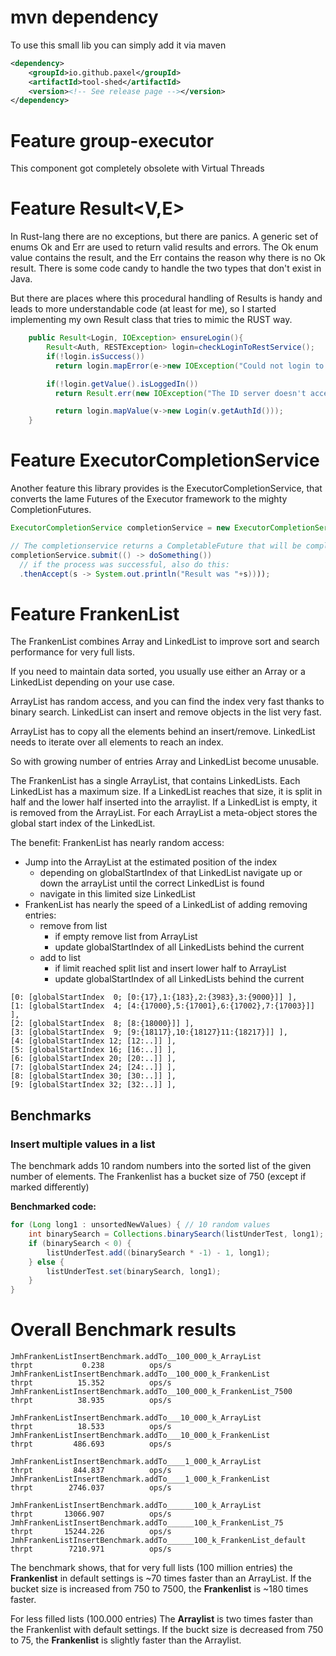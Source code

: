 # mvn dependency

To use this small lib you can simply add it via maven

```xml
<dependency>
    <groupId>io.github.paxel</groupId>
    <artifactId>tool-shed</artifactId>
    <version><!-- See release page --></version>
</dependency>
```

# Feature group-executor

This component got completely obsolete with Virtual Threads

# Feature Result<V,E>

In Rust-lang there are no exceptions, but there are panics.
A generic set of enums Ok and Err are used to return valid results and errors.
The Ok enum value contains the result, and the Err contains the reason why there is no Ok result.
There is some code candy to handle the two types that don't exist in Java.

But there are places where this procedural handling of Results is handy and leads to more understandable code (at least for me), so I started implementing my own Result class that tries to mimic the RUST way.

```java
    public Result<Login, IOException> ensureLogin(){
        Result<Auth, RESTException> login=checkLoginToRestService();
        if(!login.isSuccess())
          return login.mapError(e->new IOException("Could not login to ID Server",e));

        if(!login.getValue().isLoggedIn())
          return Result.err(new IOException("The ID server doesn't accept our login"));

          return login.mapValue(v->new Login(v.getAuthId()));
    }
```

# Feature ExecutorCompletionService
Another feature this library provides is the ExecutorCompletionService, that converts the lame Futures of the Executor framework to the mighty CompletionFutures.

```java
ExecutorCompletionService completionService = new ExecutorCompletionService(Executors.newFixedThreadPool(1));

// The completionservice returns a CompletableFuture that will be completed, when the given Runnable/Callable is finished
completionService.submit(() -> doSomething())
  // if the process was successful, also do this:
  .thenAccept(s -> System.out.println("Result was "+s))));
```


# Feature FrankenList

The FrankenList combines Array and LinkedList to improve sort and search performance for very full lists.

If you need to maintain data sorted, you usually use either an Array or a LinkedList depending on your use case.

ArrayList has random access, and you can find the index very fast thanks to binary search.
LinkedList can insert and remove objects in the list very fast.

ArrayList has to copy all the elements behind an insert/remove.
LinkedList needs to iterate over all elements to reach an index.

So with growing number of entries Array and LinkedList become unusable.

The FrankenList has a single ArrayList, that contains LinkedLists.
Each LinkedList has a maximum size.
If a LinkedList reaches that size, it is split in half and the lower half inserted into the arraylist.
If a LinkedList is empty, it is removed from the ArrayList.
For each ArrayList a meta-object stores the global start index of the LinkedList.

The benefit:
FrankenList has nearly random access: 
* Jump into the ArrayList at the estimated position of the index
  * depending on globalStartIndex of that LinkedList navigate up or down the arrayList until the correct LinkedList is found
  * navigate in this limited size LinkedList
* FrankenList has nearly the speed of a LinkedList of adding removing entries:
  * remove from list
    * if empty remove list from ArrayList
    * update globalStartIndex of all LinkedLists behind the current
  * add to list
    * if limit reached split list and insert lower half to ArrayList
    * update globalStartIndex of all LinkedLists behind the current

```
[0: [globalStartIndex  0; [0:{17},1:{183},2:{3983},3:{9000}]] ],
[1: [globalStartIndex  4; [4:{17000},5:{17001},6:{17002},7:{17003}]] ],
[2: [globalStartIndex  8; [8:{18000}]] ],
[3: [globalStartIndex  9; [9:{18117},10:{18127}11:{18217}]] ],
[4: [globalStartIndex 12; [12:..]] ],
[5: [globalStartIndex 16; [16:..]] ],
[6: [globalStartIndex 20; [20:..]] ],
[7: [globalStartIndex 24; [24:..]] ],
[8: [globalStartIndex 30; [30:..]] ],
[9: [globalStartIndex 32; [32:..]] ],
```

## Benchmarks

### Insert multiple values in a list
The benchmark adds 10 random numbers into the sorted list of the given number of elements.
The Frankenlist has a bucket size of 750 (except if marked differently) 

**Benchmarked code:**
```java
for (Long long1 : unsortedNewValues) { // 10 random values
    int binarySearch = Collections.binarySearch(listUnderTest, long1);
    if (binarySearch < 0) {
        listUnderTest.add((binarySearch * -1) - 1, long1);
    } else {
        listUnderTest.set(binarySearch, long1);
    }
}
```

# Overall Benchmark results
```
JmhFrankenListInsertBenchmark.addTo__100_000_k_ArrayList            thrpt           0.238          ops/s
JmhFrankenListInsertBenchmark.addTo__100_000_k_FrankenList          thrpt          15.352          ops/s
JmhFrankenListInsertBenchmark.addTo__100_000_k_FrankenList_7500     thrpt          38.935          ops/s

JmhFrankenListInsertBenchmark.addTo___10_000_k_ArrayList            thrpt          18.533          ops/s
JmhFrankenListInsertBenchmark.addTo___10_000_k_FrankenList          thrpt         486.693          ops/s

JmhFrankenListInsertBenchmark.addTo____1_000_k_ArrayList            thrpt         844.837          ops/s
JmhFrankenListInsertBenchmark.addTo____1_000_k_FrankenList          thrpt        2746.037          ops/s

JmhFrankenListInsertBenchmark.addTo______100_k_ArrayList            thrpt       13066.907          ops/s
JmhFrankenListInsertBenchmark.addTo______100_k_FrankenList_75       thrpt       15244.226          ops/s
JmhFrankenListInsertBenchmark.addTo______100_k_FrankenList_default  thrpt        7210.971          ops/s
```

The benchmark shows, that for very full lists (100 million entries) the **Frankenlist** in default settings is ~70 times faster than an ArrayList.
If the bucket size is increased from 750 to 7500, the **Frankenlist** is ~180 times faster.

For less filled lists (100.000 entries) The **Arraylist** is two times faster than the Frankenlist with default settings.
If the buckt size is decreased from 750 to 75, the **Frankenlist** is slightly faster than the Arraylist.


